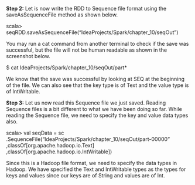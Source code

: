 

**Step 2:** Let is now write the RDD to Sequence file format using the saveAsSequenceFile method as shown below.

scala> seqRDD.saveAsSequenceFile(“IdeaProjects/Spark/chapter_10/seqOut”)

You may run a cat command from another terminal to check if the save was successful, but the file will not be human readable as shown in the screenshot below.

$ cat IdeaProjects/Spark/chapter_10/seqOut/part*

 
 
We know that the save was successful by looking at SEQ at the beginning of the file. We can also see that the key type is of Text and the value type is of IntWritable.

**Step 3:** Let us now read this Sequence file we just saved. Reading Sequence files is a bit different to what we have been doing so far. While reading the Sequence file, we need to specify the key and value data types also.

scala> val seqData = sc
.SequenceFile(“IdeaProjects/Spark/chapter_10/seqOut/part-00000”
,classOf[org.apache.hadoop.io.Text]
,classOf[org.apache.hadoop.io.IntWritable])

 

Since this is a Hadoop file format, we need to specify the data types in Hadoop. We have specified the Text and IntWritable types as the types for keys and values since our keys are of String and values are of Int.
